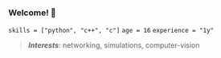 ### Welcome! 🤗
`skills = ["python", "c++", "c"]`
`age = 16`
`experience = "1y"`
> _**Interests**_: networking, simulations, computer-vision
